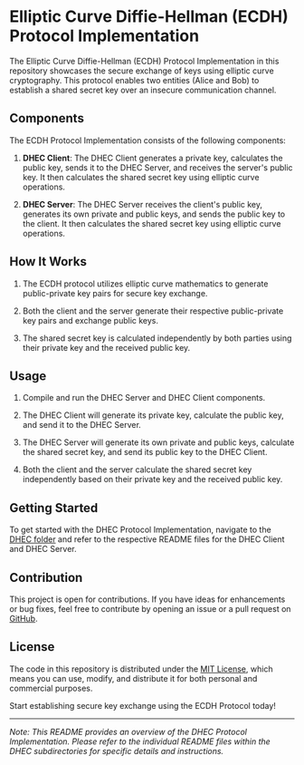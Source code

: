 # Elliptic Curve Diffie-Hellman (ECDH) Protocol Implementation

The Elliptic Curve Diffie-Hellman (ECDH) Protocol Implementation in this repository showcases the secure exchange of keys using elliptic curve cryptography. This protocol enables two entities (Alice and Bob) to establish a shared secret key over an insecure communication channel.

## Components

The ECDH Protocol Implementation consists of the following components:

1. **DHEC Client**: The DHEC Client generates a private key, calculates the public key, sends it to the DHEC Server, and receives the server's public key. It then calculates the shared secret key using elliptic curve operations.

2. **DHEC Server**: The DHEC Server receives the client's public key, generates its own private and public keys, and sends the public key to the client. It then calculates the shared secret key using elliptic curve operations.

## How It Works

1. The ECDH protocol utilizes elliptic curve mathematics to generate public-private key pairs for secure key exchange.

2. Both the client and the server generate their respective public-private key pairs and exchange public keys.

3. The shared secret key is calculated independently by both parties using their private key and the received public key.

## Usage

1. Compile and run the DHEC Server and DHEC Client components.

2. The DHEC Client will generate its private key, calculate the public key, and send it to the DHEC Server.

3. The DHEC Server will generate its own private and public keys, calculate the shared secret key, and send its public key to the DHEC Client.

4. Both the client and the server calculate the shared secret key independently based on their private key and the received public key.

## Getting Started

To get started with the DHEC Protocol Implementation, navigate to the [DHEC folder](./src/DHEC) and refer to the respective README files for the DHEC Client and DHEC Server.

## Contribution

This project is open for contributions. If you have ideas for enhancements or bug fixes, feel free to contribute by opening an issue or a pull request on [GitHub](https://github.com/lifefire1/crypto/).

## License

The code in this repository is distributed under the [MIT License](./LICENSE), which means you can use, modify, and distribute it for both personal and commercial purposes.

Start establishing secure key exchange using the ECDH Protocol today!

---
*Note: This README provides an overview of the DHEC Protocol Implementation. Please refer to the individual README files within the DHEC subdirectories for specific details and instructions.*
